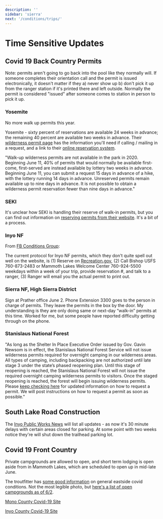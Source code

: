 ```yaml
---
description: ''
sidebar: 'sierra'
next: '/conditions/trips/'
---
```


# Time Sensitive Updates

## Covid 19 Back Country Permits

Note: permits aren't going to go back into the pool like they normally will. If someone completes their orientation call and the permit is issued electronically, it doesn't matter if they a) never show up b) don't pick it up from the ranger station if it's printed there and left outside. Normally the permit is considered "issued" after someone comes to station in person to pick it up.

### Yosemite

No more walk up permits this year.

Yosemite - sixty percent of reservations are available 24 weeks in advance; the remaining 40 percent are available two weeks in advance. Their [wilderness permit page](https://www.nps.gov/yose/planyourvisit/wpres.htm) has the information you'll need if calling / mailing in a request, and a link to their [online reservation system](https://yosemite.org/yosemite-wilderness-permit-request-form/).

"Walk-up wilderness permits are not available in the park in 2020. Beginning June 11, 40% of permits that would normally be available first-come, first-served are instead available by lottery two weeks in advance. Beginning June 11, you can submit a request 15 days in advance of a hike, with the lottery running 14 days in advance. Unreserved permits remain available up to nine days in advance. It is not possible to obtain a wilderness permit reservation fewer than nine days in advance."

### SEKI

It's unclear how SEKI is handling their reserve of walk-in permits, but you can find out information on [reserving permits from their website](https://www.nps.gov/seki/planyourvisit/wilderness_permits.htm). It's a bit of a process.

### Inyo NF

From [FB Conditions Group](https://www.facebook.com/groups/1578540459102320/permalink/2641571529465869/):

The current protocol for Inyo NF permits, which they don't quite spell out well on the website, is (1) Reserve on [Recreation.gov](https://www.recreation.gov/), (2) Call Bishop USFS 760-873-2483 or Mammoth Lakes Welcome Center 760-924-5500 weekdays within a week of your trip, provide reservation #, and talk to a ranger, (3) Ranger will email you the actual permit to print out.

### Sierra NF, High Sierra District

Sign at Prather office June 2. Phone Extension 3300 goes to the person in charge of permits. They leave the permits in the box by the door. My understanding is they are only doing same or next-day “walk-in” permits at this time. Worked for me, but some people have reported difficulty getting through on the phone.

### Stanislaus National Forest

"As long as the Shelter In Place Executive Order issued by Gov. Gavin Newsom is in effect, the Stanislaus National Forest Service will not issue wilderness permits required for overnight camping in our wilderness areas.  All types of camping, including backpacking are not authorized until late stage 3 under the state’s phased reopening plan.  Until this stage of reopening is reached, the Stanislaus National Forest will not issue the required overnight camping wilderness permits to visitors.  Once the staged reopening is reached, the forest will begin issuing wilderness permits. Please [keep checking here](https://www.fs.usda.gov/stanislaus/) for updated information on how to request a permit. We will post instructions on how to request a permit as soon as possible."

## South Lake Road Construction

The [Inyo Public Works News](https://www.inyocounty.us/residents/info-center/inyo-county-news-feed?dept=27) will list all updates - as now it's 30 minute delays with certain areas closed for parking. At some point with two weeks notice they're will shut down the trailhead parking lot.

## Covid 19 Front Country 

Private campgrounds are allowed to open, and short term lodging is open aside from in Mammoth Lakes, which are scheduled to open up in mid-late June.

The troutfitter has [some good information](https://thetroutfitter.com/fish-report) on general eastside covid conditions. Not the most legible photo, but [here's a list of open campgrounds as of 6/2](https://thetroutfitter.com/assets/content/images/FishReport/CustomerImages/91840.jpg).

[Mono County Covid-19 Site](https://coronavirus.monocounty.ca.gov/)

[Inyo County Covid-19 Site](https://www.inyocounty.us/covid-19)
